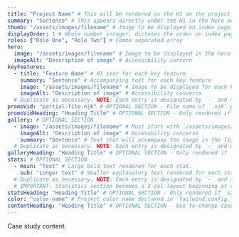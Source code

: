 ```yaml
---
title: "Project Name" # This will be rendered as the H1 on the project page
summary: "Sentence" # This appears directly under the H1 in the hero section
thumb: "/assets/images/filename" # Image to be displayed on index page. Must start with `/assets/images/`
displayOrder: 1 # Whole number integer, dictates the order on index page
roles: ["Role One", "Role Two"] # Comma separated array
hero:
  image: "/assets/images/filename" # Image to be displayed in the hero section. Must start with `/assets/images/`
  imageAlt: "Description of image" # Accessibility concern
keyFeatures:
  - title: "Feature Name" # H3 text for each key feature
    summary: "Sentence" # Accompanying text for each key feature
    image: "/assets/images/filename" # Image to be displayed for each key feature. Must start with `/assets/images/`
    imageAlt: "Description of image" # Accessibility concerns
  # Duplicate as necessary. NOTE: Each entry is designated by `-` and must include the four listed keys
promoVid: "partial-file.njk" # OPTIONAL SECTION - File name of `.njk` partial. See project readme for configuration instructions.
promoVidHeading: "Heading Title" # OPTIONAL SECTION - Only rendered if `promoVid` is present. Use to change promotional video section heading. Defaults to "Promotional Video" if omitted.
gallery: # OPTIONAL SECTION
  - image: "/assets/images/filename" # Must start with `/assets/images/`
    imageAlt: "Description of image" # Accessbility concerns
    summary: "Sentence" # Text that will accompany the image in the lightbox section
  # Duplicate as necessary. NOTE: Each entry is designated by `-` and must include the three listed keys
galleryHeading: "Heading Title" # OPTIONAL SECTION - Only rendered if `gallery` is present. Use to change gallery section heading. Defaults to "Gallery" if omitted.
stats: # OPTIONAL SECTION
  - main: "Text" # Large bold text rendered for each stat.
    sub: "Longer text" # Smaller explanatory text rendered for each stat.
  # Duplicate as necessary. NOTE: Each entry is designated by `-` and must include the two listed keys.
  # IMPORTANT: Statistics section becomes a 3 col layout beginning at tablet size.
statsHeading: "Heading Title" # OPTIONAL SECTION - Only rendered if `stats` is present. Use to change statistics section heading. Defaults to "Project Statistics" if omitted.
color: "color-name" # Project color name declared in `tailwind.config.js`. See project readme for configuration instructions
contentHeading: "Heading Title" # OPTIONAL SECTION - Use to change case study heading. Defaults to "Case Study" if omitted.
---
```


Case study content.
